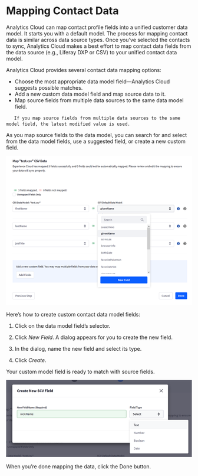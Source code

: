# Mapping Contact Data

Analytics Cloud can map contact profile fields into a unified customer data model. It starts you with a default model. The process for mapping contact data is similar across data source types. Once you’ve selected the contacts to sync, Analytics Cloud makes a best effort to map contact data fields from the data source (e.g., Liferay DXP or CSV) to your unified contact data model.

Analytics Cloud provides several contact data mapping options:

-   Choose the most appropriate data model field—Analytics Cloud suggests possible matches.
-   Add a new custom data model field and map source data to it.
-   Map source fields from multiple data sources to the same data model field.

```note::
   If you map source fields from multiple data sources to the same model field, the latest modified value is used.
```

As you map source fields to the data model, you can search for and select from the data model fields, use a suggested field, or create a new custom field.

![Analytics Cloud facilitates finding appropriate data model fields and offering suggestions.](mapping-contact-data/images/01.png)

Here’s how to create custom contact data model fields:

1. Click on the data model field’s selector.

1. Click _New Field_. A dialog appears for you to create the new field.

1. In the dialog, name the new field and select its type.

1. Click _Create_.

Your custom model field is ready to match with source fields.

![Creating a new model field.](mapping-contact-data/images/02.png)

When you’re done mapping the data, click the Done button.
